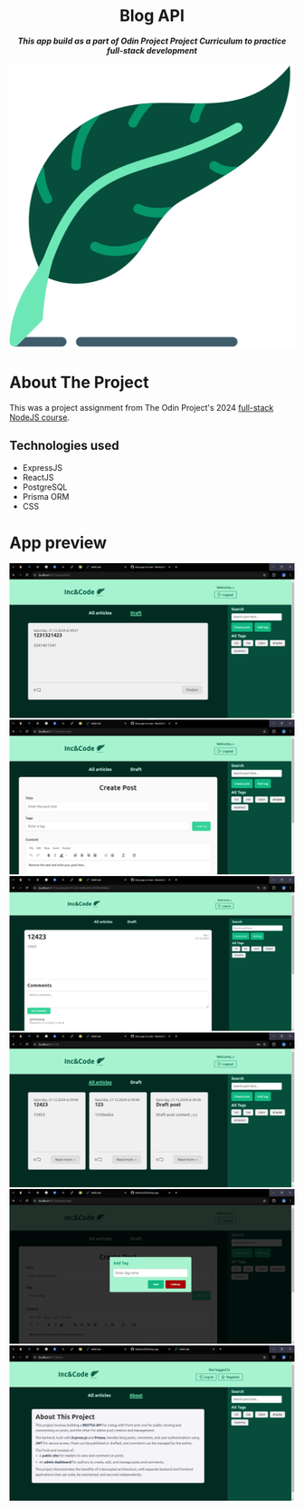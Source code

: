 <h1 align="center">Blog API</h1>
<p align="center"> <strong><i>This app build as a part of Odin Project Project Curriculum to practice full-stack development</strong></i> </p>

<p align="center">
  <img src="https://github.com/NewGen2022/blog-app/blob/main/frontend-reader/public/quill.png" alt="App Icon">
</p>

# About The Project
This was a project assignment from The Odin Project's 2024 [full-stack NodeJS course](https://www.theodinproject.com/lessons/node-path-nodejs-blog-api).


## Technologies used
- ExpressJS
- ReactJS
- PostgreSQL
- Prisma ORM
- CSS


# App preview
![app preview](https://github.com/NewGen2022/blog-app/blob/main/app_preview/photo_1.jpg)
![app preview](https://github.com/NewGen2022/blog-app/blob/main/app_preview/photo_2.jpg)
![app preview](https://github.com/NewGen2022/blog-app/blob/main/app_preview/photo_3.jpg)
![app preview](https://github.com/NewGen2022/blog-app/blob/main/app_preview/photo_4.jpg)
![app preview](https://github.com/NewGen2022/blog-app/blob/main/app_preview/photo_5.jpg)
![app preview](https://github.com/NewGen2022/blog-app/blob/main/app_preview/photo_6.jpg)

